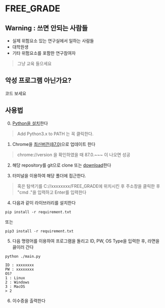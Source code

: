 FREE_GRADE
=====================

## Warning : 쓰면 안되는 사람들

* 실제 위험요소 있는 연구실에서 일하는 사람들
* 대학원생
* 기타 위험요소를 포함한 연구참여자
> 그냥 교육 들으세요

## 악성 프로그램 아닌가요?
코드 보세요

## 사용법
0. [Python을 설치](https://www.python.org/ftp/python/3.8.0/python-3.8.0.exe)한다
> Add Python3.x to PATH 는 꼭 클릭한다.

1. Chrome을 [최신버전(87.0)](https://www.google.com/chrome/)으로 업데이트 한다
> chrome://version 을 확인하였을 때 87.0.~~~ 이 나오면 성공

2. 해당 repository를 git으로 clone 또는 [download](https://github.com/PngWnA/FREE_GRADE/archive/master.zip)한다

3. 터미널을 이용하여 해당 폴더에 접근한다.
> 혹은 탐색기를 C://xxxxxxxx/FREE_GRADE에 위치시킨 후 주소창을 클릭한 후 "cmd ."을 입력하고 Enter를 입력한다

4. 다음과 같이 라이브러리를 설치한다

```pip install -r requirement.txt```

또는

```pip3 install -r requirement.txt```

5. 다음 명령어를 이용하여 프로그램을 돌리고 ID, PW, OS Type을 입력한 후, 라면을 끓이러 간다

```python ./main.py```

```
ID : xxxxxxxx
PW : xxxxxxxx
OS?
1 : Linux
2 : Windows
3 : MacOS
> 2
```

6. 이수증을 출력한다
